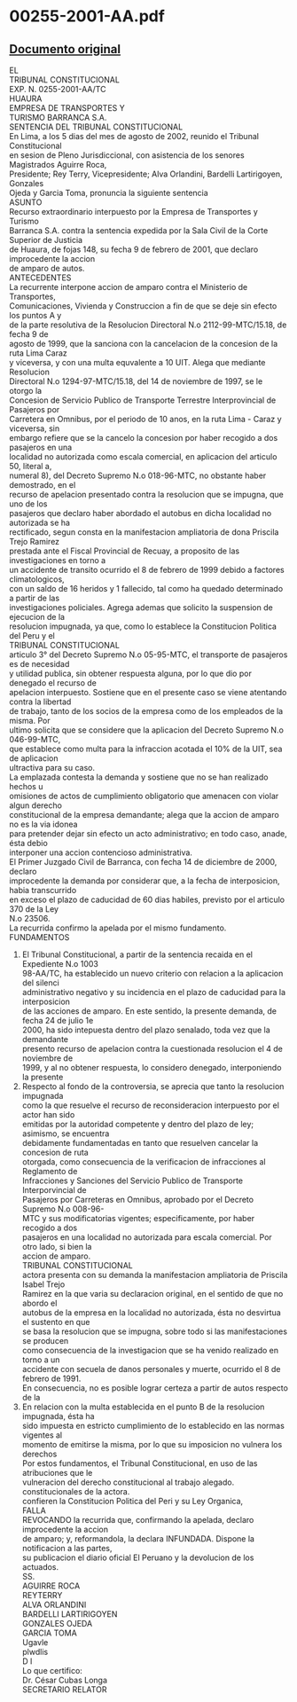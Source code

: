 
00255-2001-AA.pdf
=================
  
[Documento original](https://tc.gob.pe/jurisprudencia/2003/00255-2001-AA.pdf)  
---  
EL  
TRIBUNAL CONSTITUCIONAL  
EXP. N. 0255-2001-AA/TC  
HUAURA  
EMPRESA DE TRANSPORTES Y  
TURISMO BARRANCA S.A.  
SENTENCIA DEL TRIBUNAL CONSTITUCIONAL  
En Lima, a los 5 dias del mes de agosto de 2002, reunido el Tribunal Constitucional  
en sesion de Pleno Jurisdiccional, con asistencia de los senores Magistrados Aguirre Roca,  
Presidente; Rey Terry, Vicepresidente; Alva Orlandini, Bardelli Lartirigoyen, Gonzales  
Ojeda y Garcia Toma, pronuncia la siguiente sentencia  
ASUNTO  
Recurso extraordinario interpuesto por la Empresa de Transportes y Turismo  
Barranca S.A. contra la sentencia expedida por la Sala Civil de la Corte Superior de Justicia  
de Huaura, de fojas 148, su fecha 9 de febrero de 2001, que declaro improcedente la accion  
de amparo de autos.  
ANTECEDENTES  
La recurrente interpone accion de amparo contra el Ministerio de Transportes,  
Comunicaciones, Vivienda y Construccion a fin de que se deje sin efecto los puntos A y  
de la parte resolutiva de la Resolucion Directoral N.o 2112-99-MTC/15.18, de fecha 9 de  
agosto de 1999, que la sanciona con la cancelacion de la concesion de la ruta Lima Caraz  
y viceversa, y con una multa equvalente a 10 UIT. Alega que mediante Resolucion  
Directoral N.o 1294-97-MTC/15.18, del 14 de noviembre de 1997, se le otorgo la  
Concesion de Servicio Publico de Transporte Terrestre Interprovincial de Pasajeros por  
Carretera en Omnibus, por el periodo de 10 anos, en la ruta Lima - Caraz y viceversa, sin  
embargo refiere que se la cancelo la concesion por haber recogido a dos pasajeros en una  
localidad no autorizada como escala comercial, en aplicacion del articulo 50, literal a,  
numeral 8), del Decreto Supremo N.o 018-96-MTC, no obstante haber demostrado, en el  
recurso de apelacion presentado contra la resolucion que se impugna, que uno de los  
pasajeros que declaro haber abordado el autobus en dicha localidad no autorizada se ha  
rectificado, segun consta en la manifestacion ampliatoria de dona Priscila Trejo Ramirez  
prestada ante el Fiscal Provincial de Recuay, a proposito de las investigaciones en torno a  
un accidente de transito ocurrido el 8 de febrero de 1999 debido a factores climatologicos,  
con un saldo de 16 heridos y 1 fallecido, tal como ha quedado determinado a partir de las  
investigaciones policiales. Agrega ademas que solicito la suspension de ejecucion de la  
resolucion impugnada, ya que, como lo establece la Constitucion Politica del Peru y el  
TRIBUNAL CONSTITUCIONAL  
articulo 3° del Decreto Supremo N.o 05-95-MTC, el transporte de pasajeros es de necesidad  
y utilidad publica, sin obtener respuesta alguna, por lo que dio por denegado el recurso de  
apelacion interpuesto. Sostiene que en el presente caso se viene atentando contra la libertad  
de trabajo, tanto de los socios de la empresa como de los empleados de la misma. Por  
ultimo solicita que se considere que la aplicacion del Decreto Supremo N.o 046-99-MTC,  
que establece como multa para la infraccion acotada el 10% de la UIT, sea de aplicacion  
ultractiva para su caso.  
La emplazada contesta la demanda y sostiene que no se han realizado hechos u  
omisiones de actos de cumplimiento obligatorio que amenacen con violar algun derecho  
constitucional de la empresa demandante; alega que la accion de amparo no es la via idonea  
para pretender dejar sin efecto un acto administrativo; en todo caso, anade, ésta debio  
interponer una accion contencioso administrativa.  
El Primer Juzgado Civil de Barranca, con fecha 14 de diciembre de 2000, declaro  
improcedente la demanda por considerar que, a la fecha de interposicion, habia transcurrido  
en exceso el plazo de caducidad de 60 dias habiles, previsto por el articulo 370 de la Ley  
N.o 23506.  
La recurrida confirmo la apelada por el mismo fundamento.  
FUNDAMENTOS  
1. El Tribunal Constitucional, a partir de la sentencia recaida en el Expediente N.o 1003  
98-AA/TC, ha establecido un nuevo criterio con relacion a la aplicacion del silenci  
administrativo negativo y su incidencia en el plazo de caducidad para la interposicion  
de las acciones de amparo. En este sentido, la presente demanda, de fecha 24 de julio 1e  
2000, ha sido intepuesta dentro del plazo senalado, toda vez que la demandante  
presento recurso de apelacion contra la cuestionada resolucion el 4 de noviembre de  
1999, y al no obtener respuesta, lo considero denegado, interponiendo la presente  
2. Respecto al fondo de la controversia, se aprecia que tanto la resolucion impugnada  
como la que resuelve el recurso de reconsideracion interpuesto por el actor han sido  
emitidas por la autoridad competente y dentro del plazo de ley; asimismo, se encuentra  
debidamente fundamentadas en tanto que resuelven cancelar la concesion de ruta  
otorgada, como consecuencia de la verificacion de infracciones al Reglamento de  
Infracciones y Sanciones del Servicio Publico de Transporte Interporvincial de  
Pasajeros por Carreteras en Omnibus, aprobado por el Decreto Supremo N.o 008-96-  
MTC y sus modificatorias vigentes; especificamente, por haber recogido a dos  
pasajeros en una localidad no autorizada para escala comercial. Por otro lado, si bien la  
accion de amparo.  
TRIBUNAL CONSTITUCIONAL  
actora presenta con su demanda la manifestacion ampliatoria de Priscila Isabel Trejo  
Ramirez en la que varia su declaracion original, en el sentido de que no abordo el  
autobus de la empresa en la localidad no autorizada, ésta no desvirtua el sustento en que  
se basa la resolucion que se impugna, sobre todo si las manifestaciones se producen  
como consecuencia de la investigacion que se ha venido realizado en torno a un  
accidente con secuela de danos personales y muerte, ocurrido el 8 de febrero de 1991.  
En consecuencia, no es posible lograr certeza a partir de autos respecto de la  
3. En relacion con la multa establecida en el punto B de la resolucion impugnada, ésta ha  
sido impuesta en estricto cumplimiento de lo establecido en las normas vigentes al  
momento de emitirse la misma, por lo que su imposicion no vulnera los derechos  
Por estos fundamentos, el Tribunal Constitucional, en uso de las atribuciones que le  
vulneracion del derecho constitucional al trabajo alegado.  
constitucionales de la actora.  
confieren la Constitucion Politica del Peri y su Ley Organica,  
FALLA  
REVOCANDO la recurrida que, confirmando la apelada, declaro improcedente la accion  
de amparo; y, reformandola, la declara INFUNDADA. Dispone la notificacion a las partes,  
su publicacion el diario oficial El Peruano y la devolucion de los actuados.  
SS.  
AGUIRRE ROCA  
REYTERRY  
ALVA ORLANDINI  
BARDELLI LARTIRIGOYEN  
GONZALES OJEDA  
GARCIA TOMA  
Ugavle  
plwdlis  
D l  
Lo que certifico:  
Dr. César Cubas Longa  
SECRETARIO RELATOR